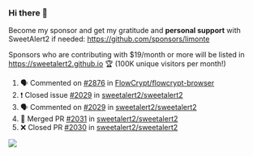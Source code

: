 ### Hi there 👋

Become my sponsor and get my gratitude and **personal support** with SweetAlert2 if needed: https://github.com/sponsors/limonte

Sponsors who are contributing with $19/month or more will be listed in https://sweetalert2.github.io 🏆 (100K unique visitors per month!)

<!--START_SECTION:activity-->
1. 🗣 Commented on [#2876](https://github.com//FlowCrypt/flowcrypt-browser/issues/2876) in [FlowCrypt/flowcrypt-browser](https://github.com//FlowCrypt/flowcrypt-browser)
2. ❗️ Closed issue [#2029](https://github.com//sweetalert2/sweetalert2/issues/2029) in [sweetalert2/sweetalert2](https://github.com//sweetalert2/sweetalert2)
3. 🗣 Commented on [#2029](https://github.com//sweetalert2/sweetalert2/issues/2029) in [sweetalert2/sweetalert2](https://github.com//sweetalert2/sweetalert2)
4. 🎉 Merged PR [#2031](https://github.com//sweetalert2/sweetalert2/pull/2031) in [sweetalert2/sweetalert2](https://github.com//sweetalert2/sweetalert2)
5. ❌ Closed PR [#2030](https://github.com//sweetalert2/sweetalert2/pull/2030) in [sweetalert2/sweetalert2](https://github.com//sweetalert2/sweetalert2)
<!--END_SECTION:activity-->

![](https://github-readme-stats.vercel.app/api?username=limonte&theme=vue&show_icons=true)
